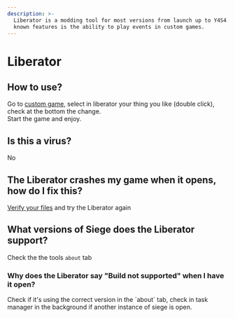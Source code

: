 ```yaml
---
description: >-
  Liberator is a modding tool for most versions from launch up to Y4S4. Its most
  known features is the ability to play events in custom games.
---
```


# Liberator

## How to use?

Go to [custom game](multiplayer-radminvpn.md#2.-custom-games), select in liberator your thing you like (double click), check at the bottom the change.\
Start the game and enjoy.

## Is this a virus?

No

## The Liberator crashes my game when it opens, how do I fix this?

[Verify your files](r6downloader-r6manifest.md#how-do-i-verify-my-game-files-and-what-is-the-meaning-of-verify) and try the Liberator again

## What versions of Siege does the Liberator support?

Check the the tools `about` tab

### Why does the Liberator say "Build not supported" when I have it open?

Check if it's using the correct version in the \`about\` tab, check in task manager in the background if another instance of siege is open.
